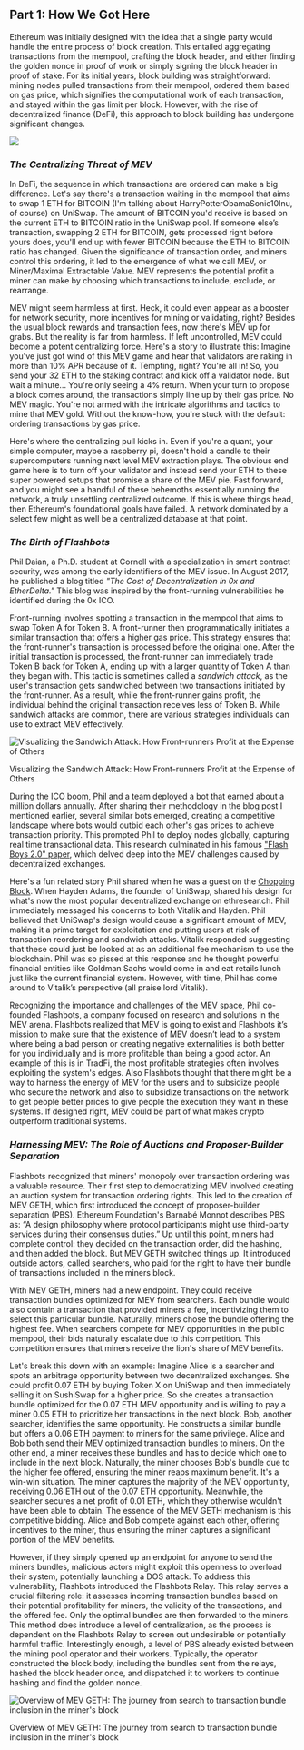 ## Part 1: How We Got Here

Ethereum was initially designed with the idea that a single party would handle the entire process of block creation. This entailed aggregating transactions from the mempool, crafting the block header, and either finding the golden nonce in proof of work or simply signing the block header in proof of stake. For its initial years, block building was straightforward: mining nodes pulled transactions from their mempool, ordered them based on gas price, which signifies the computational work of each transaction, and stayed within the gas limit per block. However, with the rise of decentralized finance (DeFi), this approach to block building has undergone significant changes.

![](https://mirror.xyz/0x218932707a30bE62Ef8559d32d954863933b412f/MhJM9li409wxuOSYaw5EcLjUQoLSx5iYZXZNgMZU4uM/_next/image?url=https%3A%2F%2Fimages.mirror-media.xyz%2Fpublication-images%2FQuiAdHSMrcI3e_41Hkm__.jpg&w=3840&q=75)

### _The Centralizing Threat of MEV_

In DeFi, the sequence in which transactions are ordered can make a big difference. Let's say there's a transaction waiting in the mempool that aims to swap 1 ETH for BITCOIN (I'm talking about HarryPotterObamaSonic10Inu, of course) on UniSwap. The amount of BITCOIN you'd receive is based on the current ETH to BITCOIN ratio in the UniSwap pool. If someone else’s transaction, swapping 2 ETH for BITCOIN, gets processed right before yours does, you'll end up with fewer BITCOIN because the ETH to BITCOIN ratio has changed. Given the significance of transaction order, and miners control this ordering, it led to the emergence of what we call MEV, or Miner/Maximal Extractable Value. MEV represents the potential profit a miner can make by choosing which transactions to include, exclude, or rearrange.

MEV might seem harmless at first. Heck, it could even appear as a booster for network security, more incentives for mining or validating, right? Besides the usual block rewards and transaction fees, now there's MEV up for grabs. But the reality is far from harmless. If left uncontrolled, MEV could become a potent centralizing force. Here's a story to illustrate this: Imagine you've just got wind of this MEV game and hear that validators are raking in more than 10% APR because of it. Tempting, right? You're all in! So, you send your 32 ETH to the staking contract and kick off a validator node. But wait a minute... You're only seeing a 4% return. When your turn to propose a block comes around, the transactions simply line up by their gas price. No MEV magic. You're not armed with the intricate algorithms and tactics to mine that MEV gold. Without the know-how, you're stuck with the default: ordering transactions by gas price.

Here's where the centralizing pull kicks in. Even if you're a quant, your simple computer, maybe a raspberry pi, doesn't hold a candle to their supercomputers running next level MEV extraction plays. The obvious end game here is to turn off your validator and instead send your ETH to these super powered setups that promise a share of the MEV pie. Fast forward, and you might see a handful of these behemoths essentially running the network, a truly unsettling centralized outcome. If this is where things head, then Ethereum's foundational goals have failed. A network dominated by a select few might as well be a centralized database at that point.

### _The Birth of Flashbots_

Phil Daian, a Ph.D. student at Cornell with a specialization in smart contract security, was among the early identifiers of the MEV issue. In August 2017, he published a blog titled _"The Cost of Decentralization in 0x and EtherDelta."_ This blog was inspired by the front-running vulnerabilities he identified during the 0x ICO.

Front-running involves spotting a transaction in the mempool that aims to swap Token A for Token B. A front-runner then programmatically initiates a similar transaction that offers a higher gas price. This strategy ensures that the front-runner's transaction is processed before the original one. After the initial transaction is processed, the front-runner can immediately trade Token B back for Token A, ending up with a larger quantity of Token A than they began with. This tactic is sometimes called a _sandwich attack_, as the user's transaction gets sandwiched between two transactions initiated by the front-runner. As a result, while the front-runner gains profit, the individual behind the original transaction receives less of Token B. While sandwich attacks are common, there are various strategies individuals can use to extract MEV effectively.

![Visualizing the Sandwich Attack: How Front-runners Profit at the Expense of Others](https://mirror.xyz/0x218932707a30bE62Ef8559d32d954863933b412f/MhJM9li409wxuOSYaw5EcLjUQoLSx5iYZXZNgMZU4uM/_next/image?url=https%3A%2F%2Fimages.mirror-media.xyz%2Fpublication-images%2FePPeJuCzdb35AAwag8XzJ.jpg&w=3840&q=75)

Visualizing the Sandwich Attack: How Front-runners Profit at the Expense of Others

During the ICO boom, Phil and a team deployed a bot that earned about a million dollars annually. After sharing their methodology in the blog post I mentioned earlier, several similar bots emerged, creating a competitive landscape where bots would outbid each other's gas prices to achieve transaction priority. This prompted Phil to deploy nodes globally, capturing real time transactional data. This research culminated in his famous ["Flash Boys 2.0" paper](https://arxiv.org/abs/1904.05234), which delved deep into the MEV challenges caused by decentralized exchanges.

Here's a fun related story Phil shared when he was a guest on the [Chopping Block](https://www.youtube.com/watch?v=s6SC87TOu4k). When Hayden Adams, the founder of UniSwap, shared his design for what's now the most popular decentralized exchange on ethresear.ch. Phil immediately messaged his concerns to both Vitalik and Hayden. Phil believed that UniSwap's design would cause a significant amount of MEV, making it a prime target for exploitation and putting users at risk of transaction reordering and sandwich attacks. Vitalik responded suggesting that these could just be looked at as an additional fee mechanism to use the blockchain. Phil was so pissed at this response and he thought powerful financial entities like Goldman Sachs would come in and eat retails lunch just like the current financial system. However, with time, Phil has come around to Vitalik’s perspective (all praise lord Vitalik).

Recognizing the importance and challenges of the MEV space, Phil co-founded Flashbots, a company focused on research and solutions in the MEV arena. Flashbots realized that MEV is going to exist and Flashbots it’s mission to make sure that the existence of MEV doesn’t lead to a system where being a bad person or creating negative externalities is both better for you individually and is more profitable than being a good actor. An example of this is in TradFi, the most profitable strategies often involves exploiting the system's edges. Also Flashbots thought that there might be a way to harness the energy of MEV for the users and to subsidize people who secure the network and also to subsidize transactions on the network to get people better prices to give people the execution they want in these systems. If designed right, MEV could be part of what makes crypto outperform traditional systems.

### _Harnessing MEV: The Role of Auctions and Proposer-Builder Separation_

Flashbots recognized that miners' monopoly over transaction ordering was a valuable resource. Their first step to democratizing MEV involved creating an auction system for transaction ordering rights. This led to the creation of MEV GETH, which first introduced the concept of proposer-builder separation (PBS). Ethereum Foundation's Barnabé Monnot describes PBS as: “A design philosophy where protocol participants might use third-party services during their consensus duties.” Up until this point, miners had complete control: they decided on the transaction order, did the hashing, and then added the block. But MEV GETH switched things up. It introduced outside actors, called searchers, who paid for the right to have their bundle of transactions included in the miners block.

With MEV GETH, miners had a new endpoint. They could receive transaction bundles optimized for MEV from searchers. Each bundle would also contain a transaction that provided miners a fee, incentivizing them to select this particular bundle. Naturally, miners chose the bundle offering the highest fee. When searchers compete for MEV opportunities in the public mempool, their bids naturally escalate due to this competition. This competition ensures that miners receive the lion's share of MEV benefits.

Let's break this down with an example: Imagine Alice is a searcher and spots an arbitrage opportunity between two decentralized exchanges. She could profit 0.07 ETH by buying Token X on UniSwap and then immediately selling it on SushiSwap for a higher price. So she creates a transaction bundle optimized for the 0.07 ETH MEV opportunity and is willing to pay a miner 0.05 ETH to prioritize her transactions in the next block. Bob, another searcher, identifies the same opportunity. He constructs a similar bundle but offers a 0.06 ETH payment to miners for the same privilege. Alice and Bob both send their MEV optimized transaction bundles to miners. On the other end, a miner receives these bundles and has to decide which one to include in the next block. Naturally, the miner chooses Bob's bundle due to the higher fee offered, ensuring the miner reaps maximum benefit. It's a win-win situation. The miner captures the majority of the MEV opportunity, receiving 0.06 ETH out of the 0.07 ETH opportunity. Meanwhile, the searcher secures a net profit of 0.01 ETH, which they otherwise wouldn't have been able to obtain. The essence of the MEV GETH mechanism is this competitive bidding. Alice and Bob compete against each other, offering incentives to the miner, thus ensuring the miner captures a significant portion of the MEV benefits.

However, if they simply opened up an endpoint for anyone to send the miners bundles, malicious actors might exploit this openness to overload their system, potentially launching a DOS attack. To address this vulnerability, Flashbots introduced the Flashbots Relay. This relay serves a crucial filtering role: it assesses incoming transaction bundles based on their potential profitability for miners, the validity of the transactions, and the offered fee. Only the optimal bundles are then forwarded to the miners. This method does introduce a level of centralization, as the process is dependent on the Flashbots Relay to screen out undesirable or potentially harmful traffic. Interestingly enough, a level of PBS already existed between the mining pool operator and their workers. Typically, the operator constructed the block body, including the bundles sent from the relays, hashed the block header once, and dispatched it to workers to continue hashing and find the golden nonce.

![Overview of MEV GETH: The journey from search to transaction bundle inclusion in the miner's block](https://mirror.xyz/0x218932707a30bE62Ef8559d32d954863933b412f/MhJM9li409wxuOSYaw5EcLjUQoLSx5iYZXZNgMZU4uM/_next/image?url=https%3A%2F%2Fimages.mirror-media.xyz%2Fpublication-images%2FbddBF4OrZNZWS_v4_5oJX.png&w=3840&q=75)

Overview of MEV GETH: The journey from search to transaction bundle inclusion in the miner's block